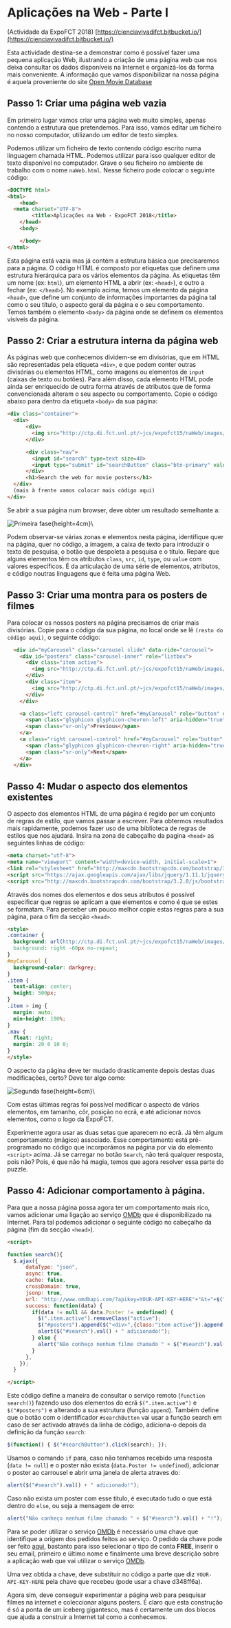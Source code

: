 # Aplicações na Web - Parte I

(Actividade da ExpoFCT 2018)
[https://cienciavivadifct.bitbucket.io/](https://cienciavivadifct.bitbucket.io/)

Esta actividade destina-se a demonstrar como é possível fazer uma pequena aplicação Web, ilustrando a criação de uma página web que nos deixa consultar os dados disponíveis na Internet e organizá-los da forma mais conveniente. A informação que vamos disponibilizar na nossa página é aquela proveniente do site [Open Movie Database](http://www.omdbapi.com/)

## Passo 1: Criar uma página web vazia

Em primeiro lugar vamos criar uma página web muito simples, apenas contendo a estrutura que pretendemos. Para isso, vamos editar um ficheiro no nosso computador, utilizando um editor de texto simples.

Podemos utilizar um ficheiro de texto contendo código escrito numa linguagem chamada HTML. Podemos utilizar para isso qualquer editor de texto disponível no computador. Grave o seu ficheiro no ambiente de trabalho com o nome `naWeb.html`. Nesse ficheiro pode colocar o seguinte código:

```html
<DOCTYPE html>
<html>
	<head>
  <meta charset="UTF-8">
		<title>Aplicações na Web - ExpoFCT 2018</title>
	</head>
	<body>

	</body>
</html>
```

Esta página está vazia mas já contém a estrutura básica que precisaremos para a página. O código HTML é composto por etiquetas que definem uma estrutura hierárquica para os vários elementos da página. As etiquetas têm um nome (ex: `html`), um elemento HTML a abrir (ex: `<head>`), e outro a fechar (ex: `</head>`). No exemplo acima, temos um elemento da página `<head>`, que define um conjunto de informações importantes da página tal como o seu título, o aspecto geral da página e o seu comportamento. Temos também o elemento `<body>` da página onde se definem os elementos visíveis da página.

## Passo 2: Criar a estrutura interna da página web

As páginas web que conhecemos dividem-se em divisórias, que em HTML são representadas pela etiqueta `<div>`, e que podem conter outras divisórias ou elementos HTML, como imagens ou elementos de `input` (caixas de texto ou botões). Para além disso, cada elemento HTML pode ainda ser enriquecido de outra forma através de atributos que de forma convencionada alteram o seu aspecto ou comportamento. Copie o código abaixo para dentro da etiqueta `<body>` da sua página:

```html
<div class="container">
  <div>
	  <div>
	    <img src="http://ctp.di.fct.unl.pt/~jcs/expofct15/naWeb/images/logo_fctunl.png">
	  </div>

	  <div class="nav">
	    <input id="search" type=text size=40>
	    <input type="submit" id="searchButton" class="btn-primary" value="Search">
	  </div>
	  <h1>Search the web for movie posters</h1>
  </div>
  (mais à frente vamos colocar mais código aqui)
</div>
```

Se abrir a sua página num browser, deve obter um resultado semelhante a:

![Primeira fase](http://ctp.di.fct.unl.pt/~jcs/expofct15/naWeb/images/first.png){height=4cm}\ 

Podem observar-se várias zonas e elementos nesta página, identifique quer na página, quer no código, a imagem, a caixa de texto para introduzir o texto de pesquisa, o botão que despoleta a pesquisa e o título. Repare que alguns elementos têm os atributos `class`, `src`, `id`, `type`, ou `value` com valores específicos. É da articulação de uma série de elementos, atributos, e código noutras linguagens que é feita uma página Web.

## Passo 3: Criar uma montra para os posters de filmes

Para colocar os nossos posters na página precisamos de criar mais divisórias. Copie para o código da sua página, no local onde se lê `(resto do código aqui)`, o seguinte código:

```html
  <div id="myCarousel" class="carousel slide" data-ride="carousel">
    <div id="posters" class="carousel-inner" role="listbox">
      <div class="item active">
        <img src="http://ctp.di.fct.unl.pt/~jcs/expofct15/naWeb/images/1.jpg">
      </div>
      <div class="item">
      	<img src="http://ctp.di.fct.unl.pt/~jcs/expofct15/naWeb/images/2.jpg">
      </div>
    </div>

    <a class="left carousel-control" href="#myCarousel" role="button" data-slide="prev">
      <span class="glyphicon glyphicon-chevron-left" aria-hidden="true"></span>
      <span class="sr-only">Previous</span>
    </a>
    <a class="right carousel-control" href="#myCarousel" role="button" data-slide="next">
      <span class="glyphicon glyphicon-chevron-right" aria-hidden="true"></span>
      <span class="sr-only">Next</span>
    </a>
  </div>
```

## Passo 4: Mudar o aspecto dos elementos existentes

O aspecto dos elementos HTML de uma página é regido por um conjunto de regras de estilo, que vamos passar a escrever. Para obtermos resultados mais rapidamente, podemos fazer uso de uma biblioteca de regras de estilos que nos ajudará. Insira na zona de cabeçalho da pagina `<head>` as seguintes linhas de código:

```html
<meta charset="utf-8">
<meta name="viewport" content="width=device-width, initial-scale=1">
<link rel="stylesheet" href="http://maxcdn.bootstrapcdn.com/bootstrap/3.2.0/css/bootstrap.min.css">
<script src="https://ajax.googleapis.com/ajax/libs/jquery/1.11.1/jquery.min.js"></script>
<script src="http://maxcdn.bootstrapcdn.com/bootstrap/3.2.0/js/bootstrap.min.js"></script>
```

Através dos nomes dos elementos e dos seus atributos é possível especificar que regras se aplicam a que elementos e como é que se estes se formatam. Para perceber um pouco melhor copie estas regras para a sua página, para o fim da secção `<head>`.

```html
<style>
.container {
  background: url(http://ctp.di.fct.unl.pt/~jcs/expofct15/naWeb/images/logo-expofct2012.png)
  background: right -60px no-repeat;
}
#myCarousel {
  background-color: darkgrey;
}
.item {
  text-align: center;
  height: 500px;
}
.item > img {
  margin: auto;
  min-height: 100%;
}
.nav {
  float: right;
  margin: 20 0 10 0;
}
</style>
```

O aspecto da página deve ter mudado drasticamente depois destas duas modificações, certo? Deve ter algo como:

![Segunda fase](http://ctp.di.fct.unl.pt/~jcs/expofct15/naWeb/images/second.png){height=6cm}\ 

Com estas últimas regras foi possível modificar o aspecto de vários elementos, em tamanho, côr, posição no ecrã, e até adicionar novos elementos, como o logo da ExpoFCT.

Experimente agora usar as duas setas que aparecem no ecrã. Já têm algum comportamento (mágico) associado. Esse comportamento está pré-programado no código que incorporámos na página por via do elemento `<script>` acima. Já se carregar no botão `Search`, não terá qualquer resposta, pois não? Pois, é que não há magia, temos que agora resolver essa parte do puzzle.

## Passo 4: Adicionar comportamento à página.

Para que a nossa página possa agora ter um comportamento mais rico, vamos adicionar uma ligação ao serviço [OMDb](http://www.omdbapi.com/) que é disponibilizado na Internet. Para tal podemos adicionar o seguinte código no cabeçalho da página (fim da secção `<head>`).

```html
<script>

function search(){
  $.ajax({
      dataType: "json",
      async: true,
      cache: false,
      crossDomain: true,
      jsonp: true,
      url: "http://www.omdbapi.com/?apikey=YOUR-API-KEY-HERE"+"&t="+$("#search").val(),
      success: function(data) {
        if(data != null && data.Poster != undefined) {
          $(".item.active").removeClass("active");
          $("#posters").append($("<div>",{class:"item active"}).append($("<img>",{src:data.Poster})));
          alert($("#search").val() + " adicionado!");
        } else {
          alert("Não conheço nenhum filme chamado " + $("#search").val() + "!");
        }
      },
    });
  }

</script>
```

Este código define a maneira de consultar o serviço remoto (`function search()`) fazendo uso dos elementos do ecrã `$(".item.active")` e `$("#posters")` e alterando a sua estrutura (função `append`). Também define que o botão com o identificador `#searchButton` vai usar a função search em caso de ser activado através da linha de código, adiciona-o depois da definição da função `search`:

```js
$(function() { $("#searchButton").click(search); });
```
Usamos o comando `if` para, caso não tenhamos recebido uma resposta (`data != null`) e o poster não exista (`data.Poster != undefined`), adicionar o poster ao carrousel e abrir uma janela de alerta atraves do:
```js
alert($("#search").val() + " adicionado!");
```

Caso não exista um poster com esse titulo, é executado tudo o que está dentro do `else`, ou seja a mensagem de erro:
```js
alert("Não conheço nenhum filme chamado " + $("#search").val() + "!");
```

Para se poder utilizar o serviço [OMDb](http://www.omdbapi.com/) é necessário uma chave que identifique a origem dos pedidos feitos ao serviço. O pedido da chave pode ser feito [aqui](http://www.omdbapi.com/apikey.aspx), bastanto para isso selecionar o tipo de conta **FREE**, inserir o seu email, primeiro e último nome e finalmente uma breve descrição sobre a aplicação web que vai utilizar o serviço [OMDb](http://www.omdbapi.com/).

Uma vez obtida a chave, deve substituir no código a parte que diz `YOUR-API-KEY-HERE` pela chave que recebeu (pode usar a chave d348ff6a).

Agora sim, deve conseguir experimentar a página web para pesquisar filmes na internet e coleccionar alguns posters. É claro que esta construção é só a ponta de um iceberg gigantesco, mas é certamente um dos blocos que ajuda a construir a Internet tal como a conhecemos.

